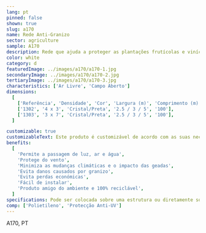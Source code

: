 ```yaml
---
lang: pt
pinned: false
shown: true
slug: a170
name: Rede Anti-Granizo
sector: agriculture
sample: A170
description: Rede que ajuda a proteger as plantações frutícolas e vinículas contra queda de granizo, evitando assim as perda de colheitas e/ou ferimentos das próprias árvores.
color: white
category: d
featuredImage: ../images/a170/a170-1.jpg
secondaryImage: ../images/a170/a170-2.jpg
tertiaryImage: ../images/a170/a170-3.jpg
characteristics: ['Ar Livre', 'Campo Aberto']
dimensions:
  [
    ['Referência', 'Densidade', 'Cor', 'Largura (m)', 'Comprimento (m)'],
    ['1302', '4 x 3', 'Cristal/Preta', '2.5 / 3 / 5', '100'],
    ['1303', '3 x 7', 'Cristal/Preta', '2.5 / 3 / 5', '100'],
  ]

customizable: true
customizableText: Este produto é customizável de acordo com as suas necessidades. Contacte-nos para mais informações.
benefits:
  [
    'Permite a passagem de luz, ar e água',
    'Protege do vento',
    'Minimiza as mudanças climáticas e o impacto das geadas',
    'Evita danos causados por granizo',
    'Evita perdas económicas',
    'Fácil de instalar',
    'Produto amigo do ambiente e 100% reciclável',
  ]
specifications: Pode ser colocada sobre uma estrutura ou diretamente sobre as árvores. Possui uma composição e estrutura que evita que se rasguem facilmente
comp: ['Polietileno', 'Protecção Anti-UV']
---
```


A170, PT
